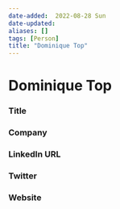 ```yaml
---
date-added:  2022-08-28 Sun
date-updated: 
aliases: []
tags: [Person]
title: "Dominique Top"
---
```


# Dominique Top

### Title


### Company


### LinkedIn URL


### Twitter


### Website






